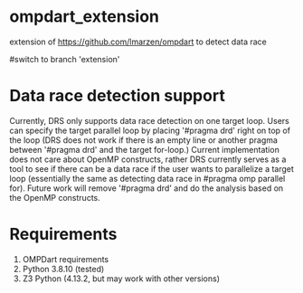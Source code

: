 # ompdart_extension
extension of https://github.com/lmarzen/ompdart to detect data race

#switch to branch 'extension'

# Data race detection support
Currently, DRS only supports data race detection on one target loop.
Users can specify the target parallel loop by placing '#pragma drd' right on top of the loop 
(DRS does not work if there is an empty line or another pragma between '#pragma drd' and the target for-loop.)
Current implementation does not care about OpenMP constructs, rather DRS currently serves as a tool to see if
there can be a data race if the user wants to parallelize a target loop (essentially the same as detecting data race in #pragma omp parallel for).
Future work will remove '#pragma drd' and do the analysis based on the OpenMP constructs.



# Requirements
1. OMPDart requirements
2. Python 3.8.10 (tested)
3. Z3 Python (4.13.2, but may work with other versions)


 
